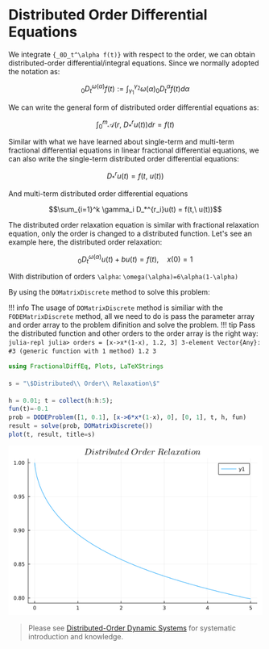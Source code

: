 # Distributed Order Differential Equations

We integrate ``{_0D_t^\alpha f(t)}`` with respect to the order, we can obtain distributed-order differential/integral equations. Since we normally adopted the notation as:

```math
{_0D_t^{\omega(\alpha)} f(t)} := \int_{\gamma_1}^{\gamma_2}\omega(\alpha){_0D_t^\alpha f(t)}d\alpha
```

We can write the general form of distributed order differential equations as:

```math
\int_0^m \mathscr{A}(r,\ D_*^r u(t))dr = f(t)
```

Similar with what we have learned about single-term and multi-term fractional differential equations in linear fractional differential equations, we can also write the single-term distributed order differential equations:

```math
D_*^ru(t)=f(t,\ u(t))
```

And multi-term distributed order differential equations

```math
\sum_{i=1}^k \gamma_i D_*^{r_i}u(t) = f(t,\ u(t))
```

The distributed order relaxation equation is similar with fractional relaxation equation, only the order is changed to a distributed function. Let's see an example here, the distributed order relaxation:

```math
{_0D_t^{\omega(\alpha)} u(t)}+bu(t)=f(t),\quad x(0)=1
```

With distribution of orders ``\alpha``: ``\omega(\alpha)=6\alpha(1-\alpha)``

By using the ```DOMatrixDiscrete``` method to solve this problem:

!!! info
    The usage of ```DOMatrixDiscrete``` method is similiar with the ```FODEMatrixDiscrete``` method, all we need to do is pass the parameter array and order array to the problem difinition and solve the problem.
    !!! tip
        Pass the distributed function and other orders to the order array is the right way:
        ```julia-repl
        julia> orders = [x->x*(1-x), 1.2, 3]
        3-element Vector{Any}:
          #3 (generic function with 1 method)
         1.2
         3
        ```

```julia
using FractionalDiffEq, Plots, LaTeXStrings

s = "\$Distributed\\ Order\\ Relaxation\$"

h = 0.01; t = collect(h:h:5);
fun(t)=-0.1
prob = DODEProblem([1, 0.1], [x->6*x*(1-x), 0], [0, 1], t, h, fun)
result = solve(prob, DOMatrixDiscrete())
plot(t, result, title=s)
```

![dorelaxation](./assets/dorelaxation.png)


> Please see [Distributed-Order Dynamic Systems](https://link.springer.com/book/10.1007/978-1-4471-2852-6) for systematic introduction and knowledge.
